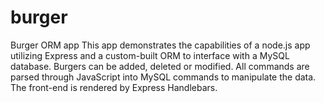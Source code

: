 # burger
Burger ORM app
This app demonstrates the capabilities of a node.js app utilizing Express and a custom-built ORM to interface with a MySQL database. Burgers can be added, deleted or modified. All commands are parsed through JavaScript into MySQL commands to manipulate the data. The front-end is rendered by Express Handlebars.